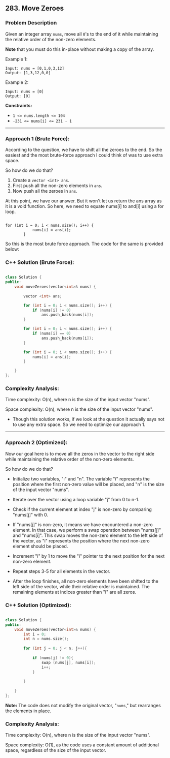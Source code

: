 ## 283. Move Zeroes

### Problem Description

Given an integer array ```nums```, move all ```0```'s to the end of it while maintaining the relative order of the non-zero elements.

**Note** that you must do this in-place without making a copy of the array.

Example 1:
```
Input: nums = [0,1,0,3,12]
Output: [1,3,12,0,0]
```

Example 2:
```
Input: nums = [0]
Output: [0]
```

**Constraints:**

- ```1 <= nums.length <= 104```
- ```-231 <= nums[i] <= 231 - 1```

<hr> 

### Approach 1 (Brute Force):

According to the question, we have to shift all the zeroes to the end. 
So the easiest and the most brute-force approach I could think of was to use extra space.

So how do we do that?
1. Create a ```vector <int> ans```.
2. First push all the non-zero elements in ```ans```.
3. Now push all the zeroes in ```ans```.

At this point, we have our answer. But it won't let us return the ans array as it is a void function.
So here, we need to equate nums[i] to and[i] using a for loop.

```

for (int i = 0; i < nums.size(); i++) {
            nums[i] = ans[i];
        }

```

So this is the most brute force approach. The code for the same is provided below:

### C++ Solution (Brute Force):

```cpp

class Solution {
public:
    void moveZeroes(vector<int>& nums) {
        
        vector <int> ans;

        for (int i = 0; i < nums.size(); i++) {
            if (nums[i] != 0) 
                ans.push_back(nums[i]);
        }

        for (int i = 0; i < nums.size(); i++) {
            if (nums[i] == 0) 
                ans.push_back(nums[i]);
        }

        for (int i = 0; i < nums.size(); i++) {
            nums[i] = ans[i];
        }

    }
};

```

### Complexity Analysis:

Time complexity: O(n), where n is the size of the input vector "nums".

Space complexity: O(n), where n is the size of the input vector "nums".

- Though this solution works, if we look at the question it actually says not to use any extra space.
So we need to optimize our approach 1.

<hr>

### Approach 2 (Optimized):

Now our goal here is to move all the zeros in the vector to the right side while maintaining the relative order of the non-zero elements.

So how do we do that?

- Initialize two variables, "i" and "n". The variable "i" represents the position where the first non-zero value will be placed, and "n" is the size of the input vector "nums".

- Iterate over the vector using a loop variable "j" from 0 to n-1.

- Check if the current element at index "j" is non-zero by comparing "nums[j]" with 0.

- If "nums[j]" is non-zero, it means we have encountered a non-zero element. In that case, we perform a swap operation between "nums[j]" and "nums[i]". This swap moves the non-zero element to the left side of the vector, as "i" represents the position where the next non-zero element should be placed.

- Increment "i" by 1 to move the "i" pointer to the next position for the next non-zero element.

- Repeat steps 3-5 for all elements in the vector.

- After the loop finishes, all non-zero elements have been shifted to the left side of the vector, while their relative order is maintained. The remaining elements at indices greater than "i" are all zeros.

### C++ Solution (Optimized):

```cpp

class Solution {
public:
    void moveZeroes(vector<int>& nums) {
        int i = 0;    
        int n = nums.size();
      
        for (int j = 0; j < n; j++){
            
            if (nums[j] != 0){
                swap (nums[j], nums[i]);
                i++;
            }
            
        }
        
    }
};

```

**Note:** The code does not modify the original vector, "```nums```," but rearranges the elements in place.

### Complexity Analysis:

Time complexity: O(n), where n is the size of the input vector "nums".

Space complexity: O(1), as the code uses a constant amount of additional space, regardless of the size of the input vector.
